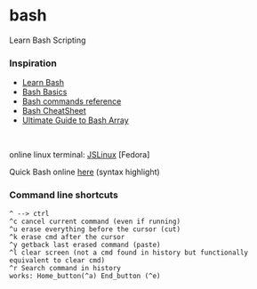 # bash
Learn Bash Scripting

### Inspiration
- [Learn Bash](https://www.learnshell.org/)
- [Bash Basics](https://www.cs.wcupa.edu/rkline/linux/bash-basics.html)
- [Bash commands reference](https://ss64.com/bash/)
- [Bash CheatSheet](https://devhints.io/bash)
- [Ultimate Guide to Bash Array](https://www.thegeekstuff.com/2010/06/bash-array-tutorial/)

&nbsp;
&nbsp;

online linux terminal: [JSLinux](https://bellard.org/jslinux/vm.html?cpu=riscv64&url=fedora33-riscv.cfg&mem=256) [Fedora]

Quick Bash online [here](https://rextester.com/l/bash_online_compiler) (syntax highlight)

### Command line shortcuts
```
^ --> ctrl
^c cancel current command (even if running)
^u erase everything before the cursor (cut)
^k erase cmd after the cursor
^y getback last erased command (paste)
^l clear screen (not a cmd found in history but functionally equivalent to clear cmd)
^r Search command in history
works: Home_button(^a) End_button (^e)
```
